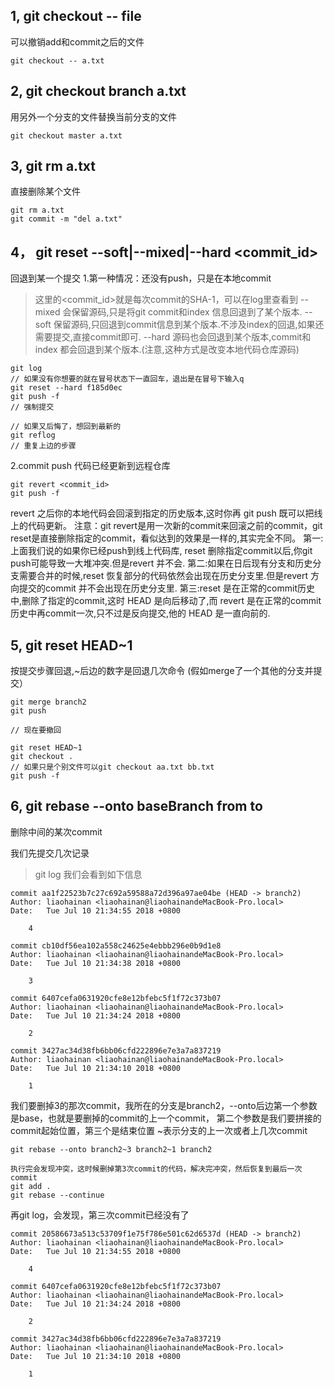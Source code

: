 ## 1,  git checkout -- file

可以撤销add和commit之后的文件
```shell
git checkout -- a.txt
```

## 2,  git checkout branch a.txt

用另外一个分支的文件替换当前分支的文件
```shell
git checkout master a.txt
```
## 3, git rm a.txt

直接删除某个文件
```shell
git rm a.txt
git commit -m "del a.txt"
```
## 4， git reset --soft|--mixed|--hard <commit_id>

回退到某一个提交
1.第一种情况：还没有push，只是在本地commit
> 这里的<commit_id>就是每次commit的SHA-1，可以在log里查看到
> --mixed    会保留源码,只是将git commit和index 信息回退到了某个版本.
> --soft   保留源码,只回退到commit信息到某个版本.不涉及index的回退,如果还需要提交,直接commit即可.
> --hard    源码也会回退到某个版本,commit和index 都会回退到某个版本.(注意,这种方式是改变本地代码仓库源码)

```shell
git log
// 如果没有你想要的就在冒号状态下一直回车，退出是在冒号下输入q
git reset --hard f185d0ec
git push -f
// 强制提交

// 如果又后悔了，想回到最新的
git reflog
// 重复上边的步骤
```
2.commit push 代码已经更新到远程仓库
```shell
git revert <commit_id>
git push -f
```
revert 之后你的本地代码会回滚到指定的历史版本,这时你再 git push 既可以把线上的代码更新。
注意：git revert是用一次新的commit来回滚之前的commit，git reset是直接删除指定的commit，看似达到的效果是一样的,其实完全不同。
第一:上面我们说的如果你已经push到线上代码库, reset 删除指定commit以后,你git push可能导致一大堆冲突.但是revert 并不会.
第二:如果在日后现有分支和历史分支需要合并的时候,reset 恢复部分的代码依然会出现在历史分支里.但是revert 方向提交的commit 并不会出现在历史分支里.
第三:reset 是在正常的commit历史中,删除了指定的commit,这时 HEAD 是向后移动了,而 revert 是在正常的commit历史中再commit一次,只不过是反向提交,他的 HEAD 是一直向前的.

## 5, git reset HEAD~1

按提交步骤回退,~后边的数字是回退几次命令
(假如merge了一个其他的分支并提交）
```shell
git merge branch2
git push

// 现在要撤回

git reset HEAD~1
git checkout .
// 如果只是个别文件可以git checkout aa.txt bb.txt
git push -f
```


## 6, git rebase --onto baseBranch from to
删除中间的某次commit

我们先提交几次记录
> git log
我们会看到如下信息
```shell
commit aa1f22523b7c27c692a59588a72d396a97ae04be (HEAD -> branch2)
Author: liaohainan <liaohainan@liaohainandeMacBook-Pro.local>
Date:   Tue Jul 10 21:34:55 2018 +0800

    4

commit cb10df56ea102a558c24625e4ebbb296e0b9d1e8
Author: liaohainan <liaohainan@liaohainandeMacBook-Pro.local>
Date:   Tue Jul 10 21:34:38 2018 +0800

    3

commit 6407cefa0631920cfe8e12bfebc5f1f72c373b07
Author: liaohainan <liaohainan@liaohainandeMacBook-Pro.local>
Date:   Tue Jul 10 21:34:24 2018 +0800

    2

commit 3427ac34d38fb6bb06cfd222896e7e3a7a837219
Author: liaohainan <liaohainan@liaohainandeMacBook-Pro.local>
Date:   Tue Jul 10 21:34:10 2018 +0800

    1
```
我们要删掉3的那次commit，我所在的分支是branch2，--onto后边第一个参数是base，也就是要删掉的commit的上一个commit，
第二个参数是我们要拼接的commit起始位置，第三个是结束位置
~表示分支的上一次或者上几次commit
```shell
git rebase --onto branch2~3 branch2~1 branch2

执行完会发现冲突，这时候删掉第3次commit的代码，解决完冲突，然后恢复到最后一次commit
git add .
git rebase --continue

```

再git log，会发现，第三次commit已经没有了
```shell
commit 20586673a513c53709f1e75f786e501c62d6537d (HEAD -> branch2)
Author: liaohainan <liaohainan@liaohainandeMacBook-Pro.local>
Date:   Tue Jul 10 21:34:55 2018 +0800

    4

commit 6407cefa0631920cfe8e12bfebc5f1f72c373b07
Author: liaohainan <liaohainan@liaohainandeMacBook-Pro.local>
Date:   Tue Jul 10 21:34:24 2018 +0800

    2

commit 3427ac34d38fb6bb06cfd222896e7e3a7a837219
Author: liaohainan <liaohainan@liaohainandeMacBook-Pro.local>
Date:   Tue Jul 10 21:34:10 2018 +0800

    1

```








